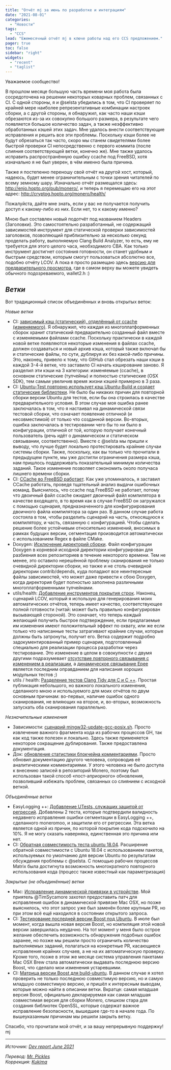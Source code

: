 ```yaml
---
title: "Отчёт mj за июнь по разработке и интеграциям"
date: "2021-08-01"
categories:
  - "Новости"
tags:
  - "CCS"
lead: "Ежемесячный отчёт mj в ключе работы над его CCS предложением."
pager: true
toc: false
sidebar: "right"
widgets:
  - "recent"
  - "taglist"
---
```


Уважаемое сообщество!

В прошлом месяце большую часть времени моя работа была сосредоточена на решении некоторых коварных проблем, связанных с CI. С одной стороны, я и @selsta убедились в том, что CI проверяет по крайней мере наиболее репрезентативные комбинации настроек сборки, а с другой стороны, я обнаружил, как часто наши кэши обрезаются из-за их совокупно большого размера, в результате чего появляется большое количество задач, а также неэффективно обработанных кэшей этих задач. Мне удалось внести соответствующие исправления и решить все эти проблемы. Поскольку кэши более не будут обрезаться так часто, скоро мы станем свидетелями более быстрой проверки CI непосредственно с первого коммита (после слияния соответствующей ветки, конечно же). Мне также удалось исправить распространённую ошибку ccache под FreeBSD, хотя изначально я не был уверен, в чём именно была причина.

Также я постепенно переношу свой отчёт на другой хост, который, надеюсь, будет менее ограничительным с точки зрения читателей по всему земному шару. Изначально отчёт размещался здесь: http://enjo.hopto.org/pub/monero/, и теперь я перемещаю его на этот адрес: http://cryptog.hopto.org/monero/health/

Пожалуйста, дайте мне знать, если у вас не получается получить доступ к какому-либо из них. Если нет, то к какому именно?

Мною был составлен новый подотчёт под названием Headers (Заголовки). Это самостоятельно разработанный, не содержащий зависимостей инструмент для статической проверки зависимостей заголовков, позволяющий приблизительно за несколько секунд проделать работу, выполняемую Clang Build Analyzer, то есть, ему не требуется для этого целого часа, необходимого CBA. Как только инструмент достигнет состояния готовности, он станет удобным и быстрым средством, которым смогут пользоваться абсолютно все, подобно отчёту LCOV. А пока я просто размещаю здесь [версию для предварительного просмотра](http://cryptog.hopto.org/monero/health/data/56f760964/56f760964-headers-result.txt), где в самом верху вы можете увидеть обычного подозреваемого, wallet2.h :)

## _Ветки_

Вот традиционный список объединённых и вновь открытых веток:

_Новые ветки_
- CI: [зависимый кэш (статический), отделённый от ccache (изменяемого)](https://github.com/monero-project/monero/pull/7780). Я обнаружил, что каждая из многоплатформенных сборок хранит статический предварительно созданный файл вместе с изменяемыми файлами ccache. Поскольку практически в каждой новой ветке появляются некоторые изменения в файлах ccache, должен создаваться и новый архив кэша, который также включал бы и статические файлы, по сути, дублируя их без какой-либо причины. Это, наконец, привело к тому, что GitHub стал обрезать наши кэши в каждой 3-4-й ветке, что заставило CI начать кэширование заново. Я разделил эти кэши на 3 категории: изменяемые (ccache), в основном статические (тулчейны) и полностью статические (OSX SDK), тем самым увеличив время жизни кэшей примерно в 3 раза.
- CI: [Ubuntu-Test повторно использует кэш Ubuntu-Build и создает статические библиотеки](https://github.com/monero-project/monero/pull/7787). Не было бы никаких причин для повторной сборки версии Ubuntu для тестов, если бы она строилась в качестве предварительного условия. В этом случае моя ошибка ранее заключалась в том, что я настаивал на динамической связи тестовой сборки, что означает появление отличной (и несовместимой) от только что созданной версии. Во-вторых, ошибка заключалась в тестировании чего бы то ни было в конфигурации, отличной от той, которую получает конечный пользователь (речь идёт о динамическом и статическом связывании, соответственно). Вместе с @selsta мы пришли к выводу, что лучше будет локально протестировать крайние случаи системы сборки. Также, поскольку, как вы только что прочитали в предыдущем пункте, мы уже достигли ограничения размера кэша, нам пришлось поддерживать показательный минимум количества заданий. Такое изменение позволяет сэкономить около получаса лишнего времени сборки.
- CI: [CCache во FreeBSD работает](https://github.com/monero-project/monero/pull/7797). Как уже упоминалось, я заставил CCache работать, проведя тщательный анализ выдачи ошибочных команд. Выяснилось, что ccache под FreeBSD не работает, потому что двоичный файл ccache ожидает двоичный файл компилятора в качестве входящего, в то время как в случае FreeBSD он загружался с помощью сценария, предназначенного для конфигурирования двоичного файла компилятора за один раз. В данном случае работа состояла в том, чтобы разделить сценарий на часть, относящуюся к компилятору, и часть, связанную с конфигурацией. Чтобы сделать решение более устойчивым относительно изменений, вносимых в рамках будущих версии, сегментация производится автоматически с использованием Regex в файле CMake.
- Doxygen: [Исключение директорий сборки](https://github.com/monero-project/monero/pull/7804). Файл конфигурации Doxygen в корневой исходной директории конфигурирован для разбиения всех репозиториев в течение некоторого времени. Тем не менее, это оставило нерешённой проблему сканирования не только очевидной директории сборки, но также и не столь очевидной директории contrib/depends, куда попадают все неинтересные файлы зависимостей, что может даже привести к сбою Doxygen, когда директория будет полностью заполнена различными многоплатформенными тулчейнами.
- utils/health: [Добавление инструментов покрытия строк](https://github.com/monero-project/monero/pull/7806). Наконец, сценарий LCOV, который я использую для генерирования моих автоматических отчётов, теперь имеет качество, соответствующее полной готовности (читай: может быть правильно конфигурирован вызывающей стороной). Это означает, что теперь каждый желающий получить быстрое подтверждение, если предлагаемые им изменения имеют положительный эффект по охвату, или же если только что написанные тесты затрагивают крайние случаи, которые должны быть затронуты, получит его. Ветка содержит подробно задокументированный пример сценария, подготовленный специально для реализации процесса разработки через тестирование. Это изменение в целом в совокупности с двумя другими подразумевает [отсутствие повторного связывания с изменением в реализации](https://github.com/monero-project/monero/pull/6937), а [динамическое связывание Epee](https://github.com/monero-project/monero/pull/7416) является последним оправданием для написания хороших модульных тестов ;)
- utils / health: [Разделение тестов Clang Tidy для C и C ++](https://github.com/monero-project/monero/pull/7808). Простая публикация небольшого, но важного локального изменения, сделанного мною и используемого для моих отчётов по двум основным причинам: во-первых, наличие ошибок одного сканирования, не влияющих на второе, и, во-вторых, возможность запускать оба сканирования параллельно.

_Незначительные изменения_
- Зависимости: [сценарий mingw32-update-gcc-posix.sh](https://github.com/monero-project/monero/pull/7779). Просто извлечение важного фрагмента кода из рабочих процессов GH, так как код также полезен и локально. Здесь также применяется некоторое сокращение дублирования. Также предоставлена документация.
- Док: [обновление статистики блокчейна комментариями](https://github.com/monero-project/monero/pull/7772). Просто обновил документацию другого человека, сопроводив её аналитическими комментариями. У этого человека не было доступа к внесению записей в репозиторий Monero, поэтому был использован такой способ «пост-априорного» обновления, позволивший избежать проблем, связанных со слиянием с исходной веткой.

_Объединённые ветки_
- EasyLogging ++: [Добавление UTests, служащих защитой от регрессий](https://github.com/monero-project/monero/pull/7771). Добавлены 2 теста, которые подтвердили валидность недавнего исправления ошибки сегментации в EasyLogging ++, сделанного moneromoo, и защитили его от регрессии. Эта ветка является одной из причин, по которой покрытие кода подскочило на 10%. Я не могу сказать наверняка, единственная это причина или нет.
- CI: [Обратная совместимость теста ubuntu 18.04](https://github.com/monero-project/monero/pull/7769). Расширение обратной совместимости с Ubuntu 18.04 с использованием пакетов, используемых по умолчанию для версии Ubuntu по результатам обсуждения проблемы с @selsta. С помощью рабочих процессов Matrix была достигнута возможность многократного повторного использования кода (процесс также известный как параметризация)

_Закрытые (не объединённые) ветки_
- Mac: [Исправление динамической привязки в устройстве](https://github.com/monero-project/monero/pull/7775). Мой приятель @TimSycamore захотел предоставить патч для исправления ошибок в динамической привязке Mac OSX, но позже выяснилось, что этот запрос уже был заменён более крупным PR, но при этом всё ещё находился в состоянии открытого запроса.
- CI: [Тестирование последней версии Boost под Ubuntu](https://github.com/monero-project/monero/pull/7770). В июле был момент, когда вышла новая версия Boost, но компиляция этой новой версии завершилась неудачно. На тот момент у меня было острое желание обеспечить возможность обнаружения подобных ошибок заранее, но позже мы решили просто ограничить количество выполняемых заданий, полагаться на конкретные PR, касающиеся исправления крайних случаев, а не на их автоматическую проверку. Кроме того, позже в этом же месяце система управления пакетами Mac OSX Brew стала автоматически выдавать последнюю версию Boost, что сделало мои изменения устаревшими.
- CI: [Матрица версии Boost для build-ubuntu](https://github.com/monero-project/monero/pull/7768). В данном случае я хотел проверить не только последнюю совместимую версию, но и самую младшую совместимую версию, и пришёл к интересным выводам, которые можно найти в описании ветки. Вкратце: самая младшая версия Boost, официально декларируемая как самая младшая совместимая версия для сборки Monero, слишком стара для создания библиотек OpenSSL, которые содержат важное исправление безопасности, вышедшее где-то в начале года. По вышеуказанным причинам мы решили закрыть ветку.

Спасибо, что прочитали мой отчёт, и за вашу непрерывную поддержку!
mj

---

_Источник: [Dev report June 2021](https://www.reddit.com/r/Monero/comments/ovtxwf/dev_report_june_2021/)_

_Перевод: [Mr. Pickles](https://t.me/v1docq47)_  
_Коррекция: [Kukima](https://t.me/Kukima)_

